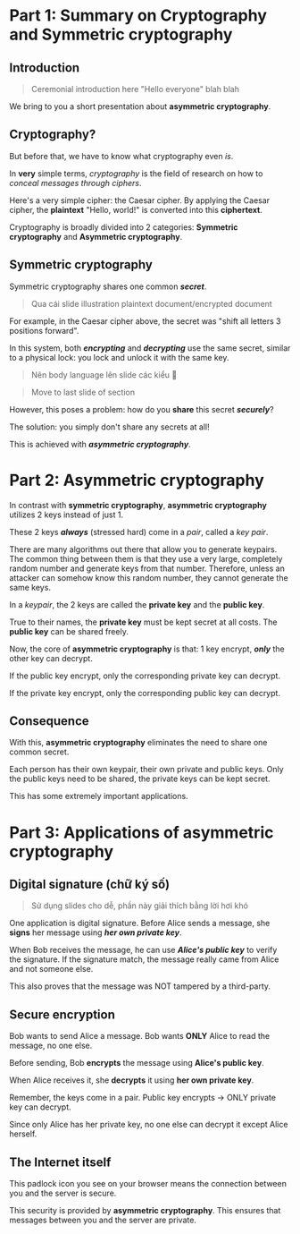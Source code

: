 # Part 1: Summary on Cryptography and Symmetric cryptography

## Introduction

> Ceremonial introduction here "Hello everyone" blah blah

We bring to you a short presentation about **asymmetric cryptography**.

## Cryptography?

But before that, we have to know what cryptography even *is*.

In **very** simple terms, *cryptography* is the field of research on
how to *conceal messages through ciphers*.

Here's a very simple cipher: the Caesar cipher. By applying the Caesar
cipher, the **plaintext** "Hello, world!" is converted into this
**ciphertext**.

Cryptography is broadly divided into 2 categories: **Symmetric
cryptography** and **Asymmetric cryptography**.

## Symmetric cryptography

Symmetric cryptography shares one common ***secret***.

> Qua cái slide illustration plaintext document/encrypted document

For example, in the Caesar cipher above, the secret was "shift all
letters 3 positions forward".

In this system, both ***encrypting*** and ***decrypting*** use the same
secret, similar to a physical lock: you lock and unlock it with the
same key.

> Nên body language lên slide các kiểu 🐧

> Move to last slide of section

However, this poses a problem: how do you **share** this secret
***securely***?

The solution: you simply don't share any secrets at all!

This is achieved with ***asymmetric cryptography***.

# Part 2: Asymmetric cryptography

In contrast with **symmetric cryptography**, **asymmetric cryptography**
utilizes 2 keys instead of just 1.

These 2 keys ***always*** (stressed hard) come in a *pair*, called a
*key pair*.

There are many algorithms out there that allow you to generate
keypairs. The common thing between them is that they use a very large,
completely random number and generate keys from that number. Therefore,
unless an attacker can somehow know this random number, they cannot
generate the same keys.

In a *keypair*, the 2 keys are called the **private key** and the
**public key**.

True to their names, the **private key** must be kept secret at all
costs. The **public key** can be shared freely.

Now, the core of **asymmetric cryptography** is that: 1 key encrypt,
***only*** the other key can decrypt.

If the public key encrypt, only the corresponding private key can decrypt.

If the private key encrypt, only the corresponding public key can decrypt.

## Consequence

With this, **asymmetric cryptography** eliminates the need to share one common secret.

Each person has their own keypair, their own private and public keys. Only the public keys need to be shared, the private keys can be kept secret.

This has some extremely important applications.

# Part 3: Applications of asymmetric cryptography

## Digital signature (chữ ký số)

> Sử dụng slides cho dễ, phần này giải thích bằng lời hơi khó

One application is digital signature. Before Alice sends a message,
she **signs** her message using ***her own private key***.

When Bob receives the message, he can use ***Alice's public key*** to
verify the signature. If the signature match, the message really came
from Alice and not someone else.

This also proves that the message was NOT tampered by a third-party.

## Secure encryption

Bob wants to send Alice a message. Bob wants **ONLY** Alice to read the
message, no one else.

Before sending, Bob **encrypts** the message using **Alice's public key**.

When Alice receives it, she **decrypts** it using **her own private key**.

Remember, the keys come in a pair. Public key encrypts -> ONLY private
key can decrypt.

Since only Alice has her private key, no one else can decrypt it except
Alice herself.

## The Internet itself

This padlock icon you see on your browser means the connection between
you and the server is secure.

This security is provided by **asymmetric cryptography**. This ensures
that messages between you and the server are private.
